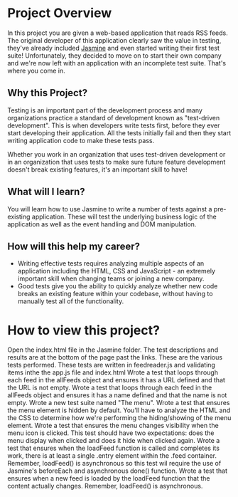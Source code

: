# Project Overview

In this project you are given a web-based application that reads RSS feeds. The original developer of this application clearly saw the value in testing, they've already included [Jasmine](http://jasmine.github.io/) and even started writing their first test suite! Unfortunately, they decided to move on to start their own company and we're now left with an application with an incomplete test suite. That's where you come in.


## Why this Project?

Testing is an important part of the development process and many organizations practice a standard of development known as "test-driven development". This is when developers write tests first, before they ever start developing their application. All the tests initially fail and then they start writing application code to make these tests pass.

Whether you work in an organization that uses test-driven development or in an organization that uses tests to make sure future feature development doesn't break existing features, it's an important skill to have!


## What will I learn?

You will learn how to use Jasmine to write a number of tests against a pre-existing application. These will test the underlying business logic of the application as well as the event handling and DOM manipulation.


## How will this help my career?

* Writing effective tests requires analyzing multiple aspects of an application including the HTML, CSS and JavaScript - an extremely important skill when changing teams or joining a new company.
* Good tests give you the ability to quickly analyze whether new code breaks an existing feature within your codebase, without having to manually test all of the functionality.


# How to view this project?

  Open the index.html file in the Jasmine folder.  The test descriptions and results are at the bottom of the page past the links.
   These are the various tests performed.  These tests are written in feedreader.js and validating items inthe the app.js file and index.html
Wrote a test that loops through each feed in the allFeeds object and ensures it has a URL defined and that the URL is not empty.
Wrote a test that loops through each feed in the allFeeds object and ensures it has a name defined and that the name is not empty.
Wrote a new test suite named "The menu".
Wrote a test that ensures the menu element is hidden by default. You'll have to analyze the HTML and the CSS to determine how we're performing the hiding/showing of the menu element.
Wrote a test that ensures the menu changes visibility when the menu icon is clicked. This test should have two expectations: does the menu display when clicked and does it hide when clicked again.
Wrote a test that ensures when the loadFeed function is called and completes its work, there is at least a single .entry element within the .feed container. Remember, loadFeed() is asynchronous so this test wil require the use of Jasmine's beforeEach and asynchronous done() function.
Wrote a test that ensures when a new feed is loaded by the loadFeed function that the content actually changes. Remember, loadFeed() is asynchronous.

